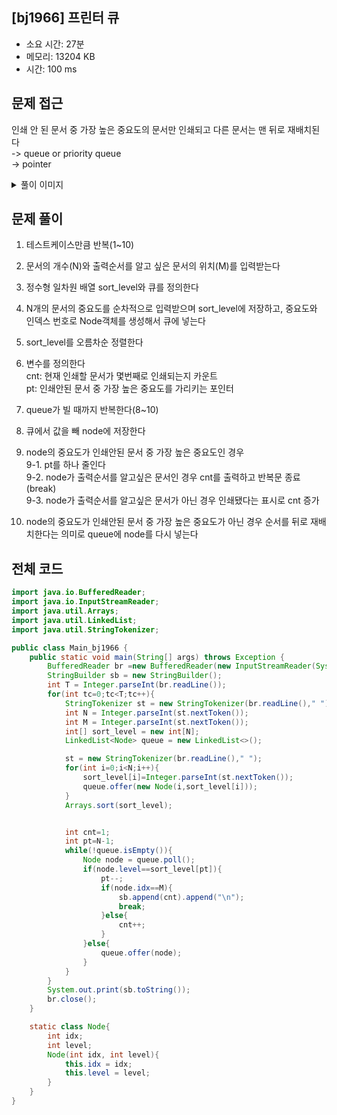 ## [bj1966] 프린터 큐

- 소요 시간: 27분
- 메모리: 13204 KB
- 시간: 100 ms

## 문제 접근

인쇄 안 된 문서 중 가장 높은 중요도의 문서만 인쇄되고 다른 문서는 맨 뒤로 재배치된다<br>
-> queue or priority queue<br>
-> pointer<br>

<details>
<summary>풀이 이미지</summary>
<img src="" width="600">
</details>

## 문제 풀이

1. 테스트케이스만큼 반복(1~10)

2. 문서의 개수(N)와 출력순서를 알고 싶은 문서의 위치(M)를 입력받는다

3. 정수형 일차원 배열 sort_level와 큐를 정의한다

4. N개의 문서의 중요도를 순차적으로 입력받으며 sort_level에 저장하고, 중요도와 인덱스 번호로 Node객체를 생성해서 큐에 넣는다

5. sort_level를 오름차순 정렬한다

6. 변수를 정의한다<br>
   cnt: 현재 인쇄할 문서가 몇번째로 인쇄되는지 카운트<br>
   pt: 인쇄안된 문서 중 가장 높은 중요도를 가리키는 포인터<br>

7. queue가 빌 때까지 반복한다(8~10)

8. 큐에서 값을 빼 node에 저장한다

9. node의 중요도가 인쇄안된 문서 중 가장 높은 중요도인 경우<br>
   9-1. pt를 하나 줄인다<br>
   9-2. node가 출력순서를 알고싶은 문서인 경우 cnt를 출력하고 반복문 종료(break)<br>
   9-3. node가 출력순서를 알고싶은 문서가 아닌 경우 인쇄됐다는 표시로 cnt 증가<br>

10. node의 중요도가 인쇄안된 문서 중 가장 높은 중요도가 아닌 경우 순서를 뒤로 재배치한다는 의미로 queue에 node를 다시 넣는다

## 전체 코드

```java
import java.io.BufferedReader;
import java.io.InputStreamReader;
import java.util.Arrays;
import java.util.LinkedList;
import java.util.StringTokenizer;

public class Main_bj1966 {
    public static void main(String[] args) throws Exception {
        BufferedReader br =new BufferedReader(new InputStreamReader(System.in));
        StringBuilder sb = new StringBuilder();
        int T = Integer.parseInt(br.readLine());
        for(int tc=0;tc<T;tc++){
            StringTokenizer st = new StringTokenizer(br.readLine()," ");
            int N = Integer.parseInt(st.nextToken());
            int M = Integer.parseInt(st.nextToken());
            int[] sort_level = new int[N];
            LinkedList<Node> queue = new LinkedList<>();

            st = new StringTokenizer(br.readLine()," ");
            for(int i=0;i<N;i++){
                sort_level[i]=Integer.parseInt(st.nextToken());
                queue.offer(new Node(i,sort_level[i]));
            }
            Arrays.sort(sort_level);


            int cnt=1;
            int pt=N-1;
            while(!queue.isEmpty()){
                Node node = queue.poll();
                if(node.level==sort_level[pt]){
                    pt--;
                    if(node.idx==M){
                        sb.append(cnt).append("\n");
                        break;
                    }else{
                        cnt++;
                    }
                }else{
                    queue.offer(node);
                }
            }
        }
        System.out.print(sb.toString());
        br.close();
    }

    static class Node{
        int idx;
        int level;
        Node(int idx, int level){
            this.idx = idx;
            this.level = level;
        }
    }
}
```
